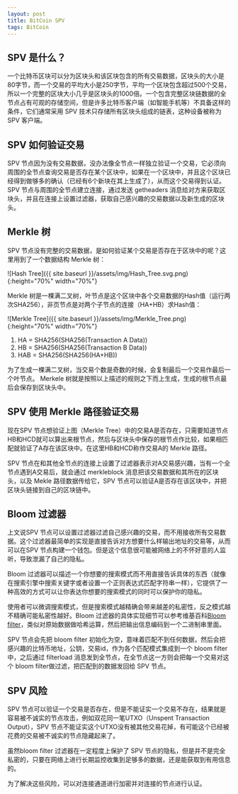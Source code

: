 ```yaml
---
layout: post
title: BitCoin SPV
tags: BitCoin
---
```

## SPV 是什么？
一个比特币区块可以分为区块头和该区块包含的所有交易数据，区块头的大小是80字节，而一个交易的平均大小是250字节，平均一个区块包含超过500个交易，所以一个完整的区块大小几乎是区块头的1000倍。一个包含完整区块链数据的全节点占有可观的存储空间，但是许多比特币客户端（如智能手机等）不具备这样的条件，它们通常采用 SPV 技术只存储所有区块头组成的链表，这种设备被称为 SPV 客户端。

## SPV 如何验证交易
SPV 节点因为没有交易数据，没办法像全节点一样独立验证一个交易，它必须向周围的全节点查询交易是否存在某个区块中，如果在一个区块中，并且这个区块已经得到做够多的确认（已经有6个新块在其上生成了），从而这个交易得到认证。
SPV 节点与周围的全节点建立连接，通过发送 getheaders 消息给对方来获取区块头，并且在连接上设置过滤器，获取自己感兴趣的交易数据以及新生成的区块头。
## Merkle 树
SPV 节点没有完整的交易数据，是如何验证某个交易是否存在于区块中的呢？这里用到了一个数据结构 Merkle 树：

![Hash Tree]({{ site.baseurl }}/assets/img/Hash_Tree.svg.png){:height="70%" width="70%"}

Merkle 树是一棵满二叉树，叶节点是这个区块中各个交易数据的Hash值（运行两次SHA256），非页节点是对两个子节点的连接（HA+HB）求Hash值：

![Merkle Tree]({{ site.baseurl }}/assets/img/Merkle_Tree.png){:height="70%" width="70%"}


1. HA = SHA256(SHA256(Transaction A Data))
2. HB = SHA256(SHA256(Transaction B Data))
3. HAB = SHA256(SHA256(HA+HB))

为了生成一棵满二叉树，当交易个数是奇数的时候，会复制最后一个交易作最后一个叶节点。
Merkele 树就是按照以上描述的规则之下而上生成，生成的根节点最后会保存到区块头中。
## SPV 使用 Merkle 路径验证交易
现在SPV 节点想验证上图（Merkle Tree）中的交易A是否存在，只需要知道节点HB和HCD就可以算出来根节点，然后与区块头中保存的根节点作比较，如果相匹配就验证了A存在该区块中。在这里HB和HCD称作交易A的 Merkle 路径。

SPV 节点在和其他全节点的连接上设置了过滤器表示对A交易感兴趣，当有一个全节点遇到A交易后，就会通过 merkleblock 消息把该交易数据和其所在的区块头，以及 Mekle 路径数据传给它，SPV 节点可以验证A是否存在该区块中，并把区块头链接到自己的区块链中。
## Bloom 过滤器
上文说SPV 节点可以设置过滤器过滤自己感兴趣的交易，而不用接收所有交易数据。这个过滤器最简单的实现是直接告诉对方想要什么样输出地址的交易等，从而可以在SPV 节点构建一个钱包。但是这个信息很可能被网络上的不怀好意的人监听，导致泄漏了自己的隐私。

Bloom 过滤器可以描述一个你想要的搜索模式而不用直接告诉具体的东西（就像在搜索引擎中搜索关键字或者设置一个正则表达式匹配字符串一样），它提供了一种高效的方式可以让你表达你想要的搜索模式的同时可以保护你的隐私。

使用者可以微调搜索模式，但是搜索模式越精确会带来越差的私密性，反之模式越不精确可能私密性越好。Bloom 过滤器的具体实现细节可以参考维基百科[Bloom filter](https://en.wikipedia.org/wiki/Bloom_filter)，类似对原始数据做哈希运算，然后把输出信息编码到一个二进制串里面。

SPV 节点会先把 bloom filter 初始化为空，意味着匹配不到任何数据，然后会把感兴趣的比特币地址，公钥，交易id，作为各个匹配模式集成到一个 bloom filter中，之后通过 filterload 消息发到全节点，在全节点这一方则会把每一个交易对这个 bloom filter做过滤，把匹配到的数据发回给 SPV 节点。

## SPV 风险

SPV 节点可以验证一个交易是否存在，但是不能证实一个交易不存在，结果就是容易被不诚实的节点攻击，例如双花同一笔UTXO（Unspent Transaction Output），SPV 节点不能证实这个UTXO没有被其他交易花掉，有可能这个已经被花费的交易被不诚实的节点隐藏起来了。

虽然bloom filter 过滤器在一定程度上保护了 SPV 节点的隐私，但是并不是完全私密的，只要在网络上进行长期监控收集到足够多的数据，还是能获取到有用信息的。

为了解决这些风险，可以对连接通道进行加密并对连接的节点进行认证。
